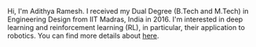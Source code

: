 Hi, I'm Adithya Ramesh. I received my Dual Degree (B.Tech and M.Tech) in Engineering Design from IIT Madras, India in 2016. 
I'm interested in deep learning and reinforcement learning (RL), in particular, their application to robotics.  You can find more details about [here](https://adi3e08.github.io/).
<!---
adi3e08/adi3e08 is a ✨ special ✨ repository because its `README.md` (this file) appears on your GitHub profile.
You can click the Preview link to take a look at your changes.
--->
